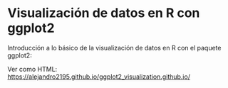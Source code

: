 # Visualización de datos en R con ggplot2
Introducción a lo básico de la visualización de datos en R con el paquete ggplot2:

Ver como HTML:
https://alejandro2195.github.io/ggplot2_visualization.github.io/

